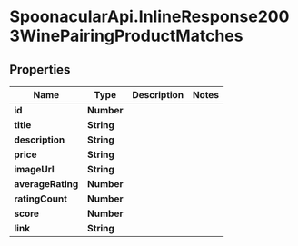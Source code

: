 # SpoonacularApi.InlineResponse2003WinePairingProductMatches

## Properties

Name | Type | Description | Notes
------------ | ------------- | ------------- | -------------
**id** | **Number** |  | 
**title** | **String** |  | 
**description** | **String** |  | 
**price** | **String** |  | 
**imageUrl** | **String** |  | 
**averageRating** | **Number** |  | 
**ratingCount** | **Number** |  | 
**score** | **Number** |  | 
**link** | **String** |  | 


